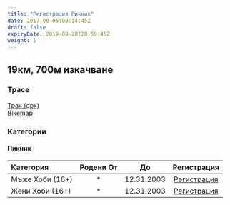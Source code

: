 ```yaml
---
title: "Регистрация Пикник"
date: 2017-08-05T08:14:45Z
draft: false
expiryDate: 2019-09-20T20:59:45Z
weight: 1
---
```


## 19км, 700м изкачване
### Трасе  
[Трак (gpx)](https://drive.google.com/file/d/1mtRZ3nVulS3SvMtFwTIgwJzj0ww0W7Sr/view?usp=sharing)  
[Bikemap]()  


### Категории
#### Пикник
Категория         | Родени От |      До   | Регистрация     
:-----------------|:---------:|:---------:|:-----------:
 Мъже Хоби (16+)  |     *     | 12.31.2003| [Регистрация](http://www.veloclubmammut.com/murgash-picnic-reg)
 Жени Хоби  (16+) |     *     | 12.31.2003| [Регистрация](http://www.veloclubmammut.com/murgash-picnic-reg)
